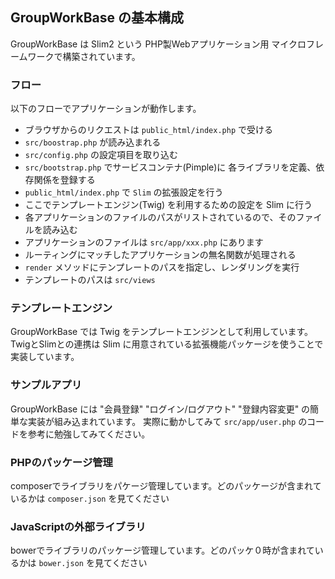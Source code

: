 
## GroupWorkBase の基本構成

GroupWorkBase は Slim2 という PHP製Webアプリケーション用 マイクロフレームワークで構築されています。

### フロー

以下のフローでアプリケーションが動作します。

- ブラウザからのリクエストは `public_html/index.php` で受ける
- `src/boostrap.php` が読み込まれる
 - `src/config.php` の設定項目を取り込む
 - `src/bootstrap.php` でサービスコンテナ(Pimple)に 各ライブラリを定義、依存関係を登録する
- `public_html/index.php` で `Slim` の拡張設定を行う
 - ここでテンプレートエンジン(Twig) を利用するための設定を Slim に行う
- 各アプリケーションのファイルのパスがリストされているので、そのファイルを読み込む
 - アプリケーションのファイルは `src/app/xxx.php` にあります
- ルーティングにマッチしたアプリケーションの無名関数が処理される
- `render` メソッドにテンプレートのパスを指定し、レンダリングを実行
 - テンプレートのパスは `src/views`

### テンプレートエンジン

GroupWorkBase では Twig をテンプレートエンジンとして利用しています。
TwigとSlimとの連携は Slim に用意されている拡張機能パッケージを使うことで実装しています。

### サンプルアプリ

GroupWorkBase には "会員登録" "ログイン/ログアウト" "登録内容変更" の簡単な実装が組み込まれています。
実際に動かしてみて `src/app/user.php` のコードを参考に勉強してみてください。

### PHPのパッケージ管理

composerでライブラリをパケージ管理しています。どのパッケージが含まれているかは `composer.json` を見てください

### JavaScriptの外部ライブラリ

bowerでライブラリのパッケージ管理しています。どのパッケ０時が含まれているかは `bower.json` を見てください
